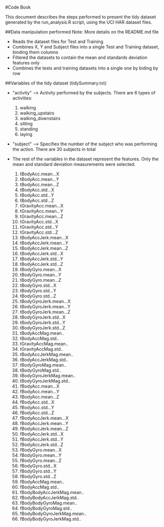 #Code Book

This document describes the steps performed to present the tidy dataset generated by the run_analysis.R script, using the UCI HAR dataset files.

##Data manipulation performed 
Note: More details on the README.md file

* Reads the dataset files for Test and Training
* Combines X, Y and Subject files into a single Test and Training dataset, binding them columns
* Filtered the datasets to contain the mean and standards deviation features only
* Combines the tests and training datasets into a single one by biding by row

##Variables of the tidy dataset (tidySummary.txt)

* "activity" --> Activity performed by the subjects. There are 6 types of activities:
  1) walking
  2) walking_upstairs
  3) walking_downstairs
  4) sitting
  5) standing
  6) laying

* "subject" --> Specifies the number of the subject who was performing the action. There are 30 subjects in total

* The rest of the variables in the dataset represent the features. Only the mean and standard deviation measurements were selected.
  1) tBodyAcc.mean...X
  2) tBodyAcc.mean...Y
  3) tBodyAcc.mean...Z
  4) tBodyAcc.std...X
  5) tBodyAcc.std...Y
  6) tBodyAcc.std...Z
  7) tGravityAcc.mean...X
  8) tGravityAcc.mean...Y
  9) tGravityAcc.mean...Z
  10) tGravityAcc.std...X
  11) tGravityAcc.std...Y
  12) tGravityAcc.std...Z
  13) tBodyAccJerk.mean...X
  14) tBodyAccJerk.mean...Y
  15) tBodyAccJerk.mean...Z
  16) tBodyAccJerk.std...X
  17) tBodyAccJerk.std...Y
  18) tBodyAccJerk.std...Z
  19) tBodyGyro.mean...X
  20) tBodyGyro.mean...Y
  21) tBodyGyro.mean...Z
  22) tBodyGyro.std...X
  23) tBodyGyro.std...Y
  24) tBodyGyro.std...Z
  25) tBodyGyroJerk.mean...X
  26) tBodyGyroJerk.mean...Y
  27) tBodyGyroJerk.mean...Z
  28) tBodyGyroJerk.std...X
  29) tBodyGyroJerk.std...Y
  30) tBodyGyroJerk.std...Z
  31) tBodyAccMag.mean..
  32) tBodyAccMag.std..
  33) tGravityAccMag.mean..
  34) tGravityAccMag.std..
  35) tBodyAccJerkMag.mean..
  36) tBodyAccJerkMag.std..
  37) tBodyGyroMag.mean..
  38) tBodyGyroMag.std..
  39) tBodyGyroJerkMag.mean..
  40) tBodyGyroJerkMag.std..
  41) fBodyAcc.mean...X
  42) fBodyAcc.mean...Y
  43) fBodyAcc.mean...Z
  44) fBodyAcc.std...X
  45) fBodyAcc.std...Y
  46) fBodyAcc.std...Z
  47) fBodyAccJerk.mean...X
  48) fBodyAccJerk.mean...Y
  49) fBodyAccJerk.mean...Z
  50) fBodyAccJerk.std...X
  51) fBodyAccJerk.std...Y
  52) fBodyAccJerk.std...Z
  53) fBodyGyro.mean...X
  54) fBodyGyro.mean...Y
  55) fBodyGyro.mean...Z
  56) fBodyGyro.std...X
  57) fBodyGyro.std...Y
  58) fBodyGyro.std...Z
  59) fBodyAccMag.mean..
  60) fBodyAccMag.std..
  61) fBodyBodyAccJerkMag.mean..
  62) fBodyBodyAccJerkMag.std..
  63) fBodyBodyGyroMag.mean..
  64) fBodyBodyGyroMag.std..
  65) fBodyBodyGyroJerkMag.mean..
  66) fBodyBodyGyroJerkMag.std..
